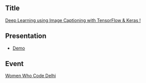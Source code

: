 ## Title

[Deep Learning using Image Captioning with TensorFlow & Keras !](https://www.meetup.com/Women-Who-Code-Delhi/events/239975459/)

## Presentation

* [Demo](https://github.com/shagunsodhani/Image-Caption-Generator)

## Event

[Women Who Code Delhi](https://www.meetup.com/Women-Who-Code-Delhi/events/239975459/)